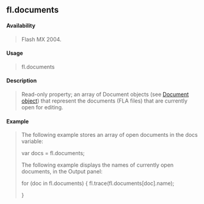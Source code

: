 ## fl.documents

#### Availability

> Flash MX 2004.

#### Usage

> fl.documents

#### Description

> Read-only property; an array of Document objects (see [Document object](#_bookmark116)) that represent the documents (FLA files) that are currently open for editing.

#### Example

> The following example stores an array of open documents in the docs variable:
>
> var docs = fl.documents;
>
> The following example displays the names of currently open documents, in the Output panel:
>
> for (doc in fl.documents) { fl.trace(fl.documents\[doc\].name);
>
> }
